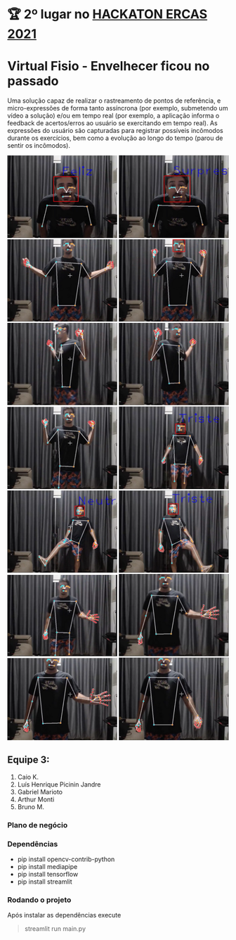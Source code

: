 # 🏆 2º lugar no [HACKATON ERCAS 2021](https://sites.usp.br/sp-ercas2021/)

# Virtual Fisio - Envelhecer ficou no passado
Uma solução capaz de realizar o rastreamento de pontos de referência, e micro-expressões de forma tanto assíncrona (por exemplo, submetendo um vídeo a solução) e/ou em tempo real (por exemplo, a aplicação informa o feedback de acertos/erros ao usuário se exercitando em tempo real). As expressões do usuário são capturadas para registrar possíveis incômodos durante os exercícios, bem como a evolução ao longo do tempo (parou de sentir os incômodos).

<img src="doc/1.PNG" width="250"></img>
<img src="doc/2.PNG" width="250"></img>
<img src="doc/3.PNG" width="250"></img>
<img src="doc/4.PNG" width="250"></img>
<img src="doc/5.PNG" width="250"></img>
<img src="doc/6.PNG" width="250"></img>
<img src="doc/7.PNG" width="250"></img>
<img src="doc/8.PNG" width="250"></img>
<img src="doc/9.PNG" width="250"></img>
<img src="doc/10.PNG" width="250"></img>
<img src="doc/11.PNG" width="250"></img>
<img src="doc/12.PNG" width="250"></img>
<img src="doc/13.PNG" width="250"></img>
<img src="doc/14.PNG" width="250"></img>

## Equipe 3:

 1. Caio K.
 2. Luís Henrique Picinin Jandre
 3. Gabriel Marioto
 4. Arthur Monti
 5. Bruno M.

### Plano de negócio


### Dependências
 - pip install opencv-contrib-python
 - pip install mediapipe
 - pip install tensorflow
 - pip install streamlit

### Rodando o projeto
Após instalar as dependências execute 

> streamlit run main.py


